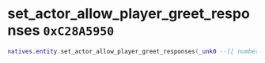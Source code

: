 # set_actor_allow_player_greet_responses `0xC28A5950`

```lua
natives.entity.set_actor_allow_player_greet_responses(_unk0 --[[ number ]], _unk1 --[[ number ]])
```